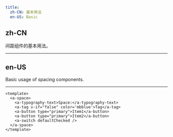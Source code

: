 ```yaml
title:
  zh-CN: 基本用法
  en-US: Basic
```

## zh-CN

间距组件的基本用法。

---

## en-US

Basic usage of spacing components.

---

```vue
<template>
  <a-space>
    <a-typography-text>Space:</a-typography-text>
    <a-tag v-if="false" color='mbblue'>Tag</a-tag>
    <a-button type="primary">Item1</a-button>
    <a-button type="primary">Item2</a-button>
    <a-switch defaultChecked />
  </a-space>
</template>
```
